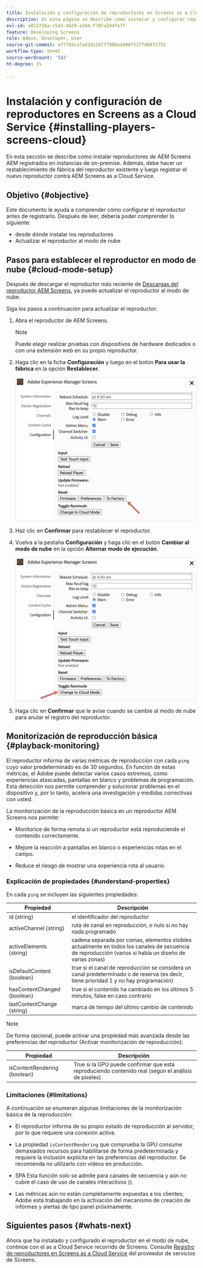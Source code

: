```yaml
---
title: Instalación y configuración de reproductores en Screens as a Cloud Service
description: En esta página se describe cómo instalar y configurar reproductores en Screens as a Cloud Service.
exl-id: a022738a-c543-4629-a244-f70fa294fe7f
feature: Developing Screens
role: Admin, Developer, User
source-git-commit: af7793ca7ad3d11bfff980a4d00f537fd0871755
workflow-type: tm+mt
source-wordcount: '582'
ht-degree: 1%

---
```


# Instalación y configuración de reproductores en Screens as a Cloud Service {#installing-players-screens-cloud}

En esta sección se describe cómo instalar reproductores de AEM Screens AEM registrados en instancias de on-premise. Además, debe hacer un restablecimiento de fábrica del reproductor existente y luego registrar el nuevo reproductor contra AEM Screens as a Cloud Service.

## Objetivo {#objective}

Este documento le ayuda a comprender cómo configurar el reproductor antes de registrarlo. Después de leer, debería poder comprender lo siguiente:

* desde dónde instalar los reproductores
* Actualizar el reproductor al modo de nube

## Pasos para establecer el reproductor en modo de nube {#cloud-mode-setup}

Después de descargar el reproductor más reciente de [Descargas del reproductor AEM Screens](https://download.macromedia.com/screens/), ya puede actualizar el reproductor al modo de nube.

Siga los pasos a continuación para actualizar el reproductor:

1. Abra el reproductor de AEM Screens.

   >[!NOTE]
   >Puede elegir realizar pruebas con dispositivos de hardware dedicados o con una extensión web en su propio reproductor.

1. Haga clic en la ficha **Configuración** y luego en el botón **Para usar la fábrica** en la opción **Restablecer**.

   ![imagen](/help/screens-cloud/assets/player/installplayer-2.png)

1. Haz clic en **Confirmar** para restablecer el reproductor.

1. Vuelva a la pestaña **Configuración** y haga clic en el botón **Cambiar al modo de nube** en la opción **Alternar modo de ejecución**.

   ![imagen](/help/screens-cloud/assets/player/installplayer-1.png)

1. Haga clic en **Confirmar** que le avise cuando se cambie al modo de nube para anular el registro del reproductor.

## Monitorización de reproducción básica {#playback-monitoring}

El reproductor informa de varias métricas de reproducción con cada `ping` cuyo valor predeterminado es de 30 segundos. En función de estas métricas, el Adobe puede detectar varios casos extremos, como experiencias atascadas, pantallas en blanco y problemas de programación. Esta detección nos permite comprender y solucionar problemas en el dispositivo y, por lo tanto, acelera una investigación y medidas correctivas con usted.

La monitorización de la reproducción básica en un reproductor AEM Screens nos permite:

* Monitorice de forma remota si un reproductor está reproduciendo el contenido correctamente.

* Mejore la reacción a pantallas en blanco o experiencias rotas en el campo.

* Reduce el riesgo de mostrar una experiencia rota al usuario.

### Explicación de propiedades {#understand-properties}

En cada `ping` se incluyen las siguientes propiedades:

| Propiedad | Descripción |
|---|---|
| id {string} | el identificador del reproductor |
| activeChannel {string} | ruta de canal en reproducción, o nulo si no hay nada programado |
| activeElements {string} | cadena separada por comas, elementos visibles actualmente en todos los canales de secuencia de reproducción (varios si había un diseño de varias zonas) |
| isDefaultContent {boolean} | true si el canal de reproducción se considera un canal predeterminado o de reserva (es decir, tiene prioridad 1 y no hay programación) |
| hasContentChanged {boolean} | true si el contenido ha cambiado en los últimos 5 minutos, false en caso contrario |
| lastContentChange {string} | marca de tiempo del último cambio de contenido |

>[!NOTE]
>
>De forma opcional, puede activar una propiedad más avanzada desde las preferencias del reproductor (Activar monitorización de reproducción):
>
>| Propiedad | Descripción |
>|---|---|
>| isContentRendering {boolean} | True si la GPU puede confirmar que está reproduciendo contenido real (según el análisis de píxeles). |

### Limitaciones {#limitations}

A continuación se enumeran algunas limitaciones de la monitorización básica de la reproducción:

* El reproductor informa de su propio estado de reproducción al servidor, por lo que requiere una conexión activa.

* La propiedad `isContentRendering` que comprueba la GPU consume demasiados recursos para habilitarse de forma predeterminada y requiere la inclusión explícita en las preferencias del reproductor. Se recomienda no utilizarlo con vídeos en producción.

* SPA Esta función solo se admite para canales de secuencia y aún no cubre el caso de uso de canales interactivos ().

* Las métricas aún no están completamente expuestas a los clientes; Adobe está trabajando en la activación del mecanismo de creación de informes y alertas de tipo panel próximamente.

## Siguientes pasos {#whats-next}

Ahora que ha instalado y configurado el reproductor en el modo de nube, continúe con el as a Cloud Service recorrido de Screens. Consulte [Registro de reproductores en Screens as a Cloud Service](/help/screens-cloud/managing-players-registration/registering-players-screens-cloud.md) del proveedor de servicios de Screens.
